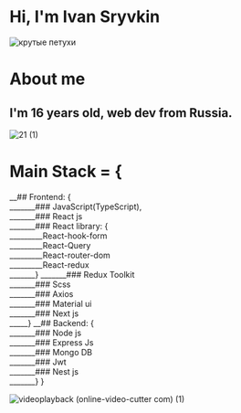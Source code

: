 # Hi, I'm Ivan Sryvkin

![крутые петухи](https://github.com/zxcivan07/zxcivan07/assets/108341880/59d7b247-5e5c-41eb-b73b-2f13a4b1bbc2)


# About me
## I'm 16 years old, web dev from Russia.

![21 (1)](https://github.com/zxcivan07/zxcivan07/assets/108341880/99689891-c277-4eb3-ab99-b8d8348718e1)


# Main Stack = { <br/>
__## Frontend: {<br/>
_______### JavaScript(TypeScript), <br/>
_______### React js <br/>
_______### React library: { <br/>
_________React-hook-form <br/>
_________React-Query <br/>
_________React-router-dom <br/>
_________React-redux <br/>
_______}
_______### Redux Toolkit <br/>
_______### Scss <br/>
_______### Axios <br/>
_______### Material ui <br/>
_______### Next js <br/>
_____}
__## Backend: { <br/> 
_______### Node js <br/>
_______### Express Js <br/>
_______### Mongo DB <br/>
_______### Jwt <br/>
_______### Nest js <br/>
_______}
}

![videoplayback (online-video-cutter com) (1)](https://github.com/zxcivan07/zxcivan07/assets/108341880/b4b4c6d9-432d-4bad-91b7-8158e9a529ae)
